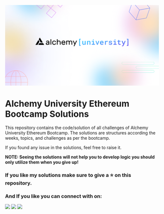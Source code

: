 <img src="./img/alchemy-university.png">

# Alchemy University Ethereum Bootcamp Solutions

This repository contains the code/solution of all challenges of Alchemy University Ethereum Bootcamp. The solutions are structures according the weeks, topics, and challenges as per the bootcamp.

If you found any issue in the solutions, feel free to raise it.

**NOTE: Seeing the solutions will not help you to develop logic you should only utilize them when you give up!**

### If you like my solutions make sure to give a ⭐️ on this repository.

### And If you like you can connect with on:
<p>
  <a href="https://www.linkedin.com/in/alymurtazamemon/"><img src="https://img.shields.io/badge/LinkedIn-0077B5?style=for-the-badge&logo=linkedin&logoColor=white"></a>
  <a href="https://twitter.com/alymurtazamemon"><img src="https://img.shields.io/badge/Twitter-1DA1F2?style=for-the-badge&logo=twitter&logoColor=white"></a>
  <a href="https://github.com/alymurtazamemon"><img src="https://img.shields.io/badge/GitHub-100000?style=for-the-badge&logo=github&logoColor=white"></a>
</p>